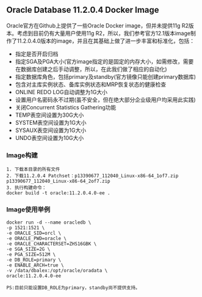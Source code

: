 ## Oracle Database 11.2.0.4 Docker Image

Oracle官方在Github上提供了一些Oracle Docker image，但并未提供11g R2版本。考虑到目前仍有大量用户使用11g R2，所以，我们参考官方12.1版本image制作了11.2.0.4.0版本的image，并且在其基础上做了进一步丰富和标准化，包括：

- 指定是否开启归档
- 指定SGA及PGA大小(官方image指定的是固定的内存大小，如需修改，需要在数据库创建之后手动调整，所以，在此我们做了相应的自动化)
- 指定数据库角色，包括primary及standby(官方镜像只能创建primary数据库)
- 包含对主库实例状态、备库实例状态和MRP恢复状态的健康检查
- ONLINE REDO LOG自动调整为1G大小
- 设置用户名密码永不过期(虽不安全，但在绝大部分企业级用户均采用此实践)
- 关闭Concurrent Statistics Gathering功能
- TEMP表空间设置为30G大小
- SYSTEM表空间设置为1G大小
- SYSAUX表空间设置为1G大小
- UNDO表空间设置为10G大小


### Image构建

```
1. 下载本目录的所有文件
2. 下载11.2.0.4 Patchset：p13390677_112040_Linux-x86-64_1of7.zip p13390677_112040_Linux-x86-64_2of7.zip
3. 执行构建命令：
docker build -t oracle:11.2.0.4.0-ee .
```

### Image使用举例

```
docker run -d --name oracledb \
-p 1521:1521 \
-e ORACLE_SID=orcl \
-e ORACLE_PWD=oracle \
-e ORACLE_CHARACTERSET=ZHS16GBK \
-e SGA_SIZE=2G \
-e PGA_SIZE=512M \
-e DB_ROLE=primary \
-e ENABLE_ARCH=true \
-v /data/dbalex:/opt/oracle/oradata \
oracle:11.2.0.4.0-ee

PS:目前只能设置DB_ROLE为primary，standby尚不提供支持。
```
